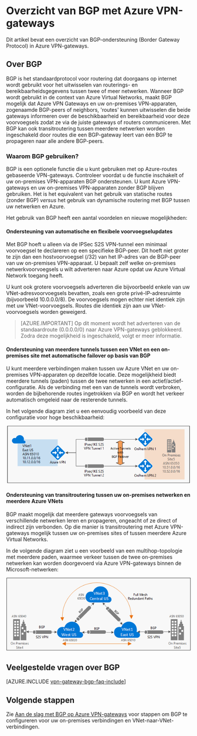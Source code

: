 <properties
   pageTitle="Overzicht van BGP met Azure VPN-gateways | Microsoft Azure"
   description="Dit artikel bevat een overzicht van BGP met Azure VPN-gateways."
   services="vpn-gateway"
   documentationCenter="na"
   authors="yushwang"
   manager="rossort"
   editor=""
   tags=""/>

<tags
   ms.service="vpn-gateway"
   ms.devlang="na"
   ms.topic="get-started-article"
   ms.tgt_pltfrm="na"
   ms.workload="infrastructure-services"
   ms.date="06/16/2016"
   ms.author="yushwang"/>


# Overzicht van BGP met Azure VPN-gateways

Dit artikel bevat een overzicht van BGP-ondersteuning (Border Gateway Protocol) in Azure VPN-gateways.

## Over BGP

BGP is het standaardprotocol voor routering dat doorgaans op internet wordt gebruikt voor het uitwisselen van routerings- en bereikbaarheidsgegevens tussen twee of meer netwerken. Wanneer BGP wordt gebruikt in de context van Azure Virtual Networks, maakt BGP mogelijk dat Azure VPN Gateways en uw on-premises VPN-apparaten, zogenaamde BGP-peers of neighbors, 'routes' kunnen uitwisselen die beide gateways informeren over de beschikbaarheid en bereikbaarheid voor deze voorvoegsels zodat ze via de juiste gateways of routers communiceren. Met BGP kan ook transitroutering tussen meerdere netwerken worden ingeschakeld door routes die een BGP-gateway leert van één BGP te propageren naar alle andere BGP-peers.
 
### Waarom BGP gebruiken?

BGP is een optionele functie die u kunt gebruiken met op Azure-routes gebaseerde VPN-gateways. Controleer voordat u de functie inschakelt of uw on-premises VPN-apparaten BGP ondersteunen. U kunt Azure VPN-gateways en uw on-premises VPN-apparaten zonder BGP blijven gebruiken. Het is het equivalent van het gebruik van statische routes (zonder BGP) *versus* het gebruik van dynamische routering met BGP tussen uw netwerken en Azure.

Het gebruik van BGP heeft een aantal voordelen en nieuwe mogelijkheden:

#### Ondersteuning van automatische en flexibele voorvoegselupdates

Met BGP hoeft u alleen via de IPSec S2S VPN-tunnel een minimaal voorvoegsel te declareren op een specifieke BGP-peer. Dit hoeft niet groter te zijn dan een hostvoorvoegsel (/32) van het IP-adres van de BGP-peer van uw on-premises VPN-apparaat. U bepaalt zelf welke on-premises netwerkvoorvoegsels u wilt adverteren naar Azure opdat uw Azure Virtual Network toegang heeft.
    
U kunt ook grotere voorvoegsels adverteren die bijvoorbeeld enkele van uw VNet-adresvoorvoegsels bevatten, zoals een grote privé-IP-adresruimte (bijvoorbeeld 10.0.0.0/8). De voorvoegsels mogen echter niet identiek zijn met uw VNet-voorvoegsels. Routes die identiek zijn aan uw VNet-voorvoegsels worden geweigerd.

>[AZURE.IMPORTANT] Op dit moment wordt het adverteren van de standaardroute (0.0.0.0/0) naar Azure VPN-gateways geblokkeerd. Zodra deze mogelijkheid is ingeschakeld, volgt er meer informatie.

#### Ondersteuning van meerdere tunnels tussen een VNet en een on-premises site met automatische failover op basis van BGP

U kunt meerdere verbindingen maken tussen uw Azure VNet en uw on-premises VPN-apparaten op dezelfde locatie. Deze mogelijkheid biedt meerdere tunnels (paden) tussen de twee netwerken in een actief/actief-configuratie. Als de verbinding met een van de tunnels wordt verbroken, worden de bijbehorende routes ingetrokken via BGP en wordt het verkeer automatisch omgeleid naar de resterende tunnels.
    
In het volgende diagram ziet u een eenvoudig voorbeeld van deze configuratie voor hoge beschikbaarheid:
    
![Meerdere actieve paden](./media/vpn-gateway-bgp-overview/multiple-active-tunnels.png)

#### Ondersteuning van transitroutering tussen uw on-premises netwerken en meerdere Azure VNets

BGP maakt mogelijk dat meerdere gateways voorvoegsels van verschillende netwerken leren en propageren, ongeacht of ze direct of indirect zijn verbonden. Op die manier is transitroutering met Azure VPN-gateways mogelijk tussen uw on-premises sites of tussen meerdere Azure Virtual Networks.
    
In de volgende diagram ziet u een voorbeeld van een multihop-topologie met meerdere paden, waarmee verkeer tussen de twee on-premises netwerken kan worden doorgevoerd via Azure VPN-gateways binnen de Microsoft-netwerken:

![Multihop-transit](./media/vpn-gateway-bgp-overview/full-mesh-transit.png)

## Veelgestelde vragen over BGP


[AZURE.INCLUDE [vpn-gateway-bgp-faq-include](../../includes/vpn-gateway-bpg-faq-include.md)] 




## Volgende stappen

Zie [Aan de slag met BGP op Azure VPN-gateways](./vpn-gateway-bgp-resource-manager-ps.md) voor stappen om BGP te configureren voor uw on-premises verbindingen en VNet-naar-VNet-verbindingen.




<!--HONumber=Sep16_HO3-->



